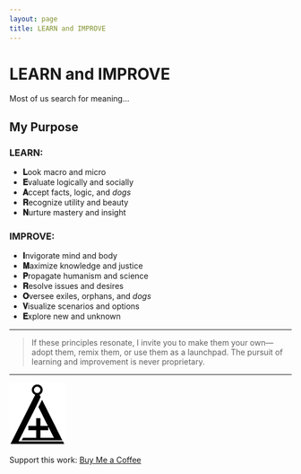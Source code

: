 ```yaml
---
layout: page
title: LEARN and IMPROVE
---
```


# LEARN and IMPROVE

Most of us search for meaning...

## My Purpose

### LEARN:
- **𝐋**ook macro and micro  
- **𝐄**valuate logically and socially  
- **𝐀**ccept facts, logic, and _dogs_  
- **𝐑**ecognize utility and beauty  
- **𝐍**urture mastery and insight  

### IMPROVE:
- **𝐈**nvigorate mind and body  
- **𝐌**aximize knowledge and justice  
- **𝐏**ropagate humanism and science  
- **𝐑**esolve issues and desires  
- **𝐎**versee exiles, orphans, and _dogs_  
- **𝐕**isualize scenarios and options  
- **𝐄**xplore new and unknown  

---

> If these principles resonate, I invite you to make them your own—adopt them, remix them, or use them as a launchpad. The pursuit of learning and improvement is never proprietary.

---

![LEARN-IMPROVE Logo](https://github.com/jhbrooks13/jhbrooks13.github.io/blob/cb2a4f33b72e25c808bee5c292b32e945833d207/assets/Simple%20Glyph.png)

Support this work: [Buy Me a Coffee](https://www.buymeacoffee.com/yourusername)
